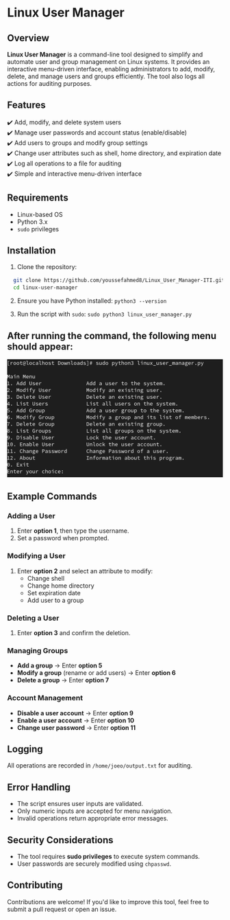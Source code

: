 # **Linux User Manager**  

## **Overview**  
**Linux User Manager** is a command-line tool designed to simplify and automate user and group management on Linux systems. It provides an interactive menu-driven interface, enabling administrators to add, modify, delete, and manage users and groups efficiently. The tool also logs all actions for auditing purposes.  

## **Features**  
✔️ Add, modify, and delete system users  
✔️ Manage user passwords and account status (enable/disable)  
✔️ Add users to groups and modify group settings  
✔️ Change user attributes such as shell, home directory, and expiration date  
✔️ Log all operations to a file for auditing  
✔️ Simple and interactive menu-driven interface  

## **Requirements**  
- Linux-based OS  
- Python 3.x  
- `sudo` privileges  

## **Installation**  
1. Clone the repository:  
 ```bash
   git clone https://github.com/youssefahmed8/Linux_User_Manager-ITI.git
   cd linux-user-manager
 ```
2. Ensure you have Python installed: 
    `python3 --version`

3. Run the script with `sudo`:
    `sudo python3 linux_user_manager.py`

## After running the command, the following menu should appear:

![alt text](image.png)

## Example Commands

### Adding a User
1. Enter **option 1**, then type the username.
2. Set a password when prompted.

### Modifying a User
1. Enter **option 2** and select an attribute to modify:
   - Change shell  
   - Change home directory  
   - Set expiration date  
   - Add user to a group  

### Deleting a User
1. Enter **option 3** and confirm the deletion.

### Managing Groups
- **Add a group** → Enter **option 5**  
- **Modify a group** (rename or add users) → Enter **option 6**  
- **Delete a group** → Enter **option 7**  

### Account Management
- **Disable a user account** → Enter **option 9**  
- **Enable a user account** → Enter **option 10**  
- **Change user password** → Enter **option 11**  

## Logging
All operations are recorded in `/home/joeo/output.txt` for auditing.

## Error Handling
- The script ensures user inputs are validated.  
- Only numeric inputs are accepted for menu navigation.  
- Invalid operations return appropriate error messages.  

## Security Considerations
- The tool requires **sudo privileges** to execute system commands.  
- User passwords are securely modified using `chpasswd`.  

## Contributing
Contributions are welcome! If you'd like to improve this tool, feel free to submit a pull request or open an issue.
